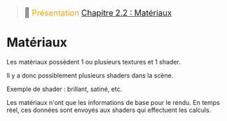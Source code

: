 > <span style="font-size: 1.5em">📖</span> <span style="color: orange; font-size: 1.3em;">Présentation [Chapitre 2.2 : Matériaux](https://unity3d.ch/docs/cours/02_02-materiaux/)</span>
>

# Matériaux

Les matériaux possèdent 1 ou plusieurs textures et 1 shader.

Il y a donc possiblement plusieurs shaders dans la scène.

Exemple de shader : brillant, satiné, etc.

Les matériaux n'ont que les informations de base pour le rendu. En temps réel, ces données sont envoyés aux shaders qui effectuent les calculs.